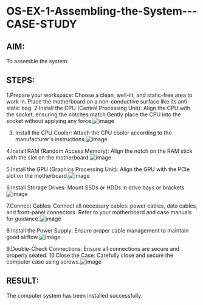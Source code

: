 # OS-EX-1-Assembling-the-System---CASE-STUDY

## AIM:
To assemble the system.
## STEPS:
1.Prepare your workspace:
Choose a clean, well-lit, and static-free area to work in.
Place the motherboard on a non-conductive
surface like its anti-static bag.
2.Install the CPU (Central Processing Unit):
Align the CPU with the socket, ensuring the
notches match.Gently place the CPU into the 
socket without applying any force.![image](https://github.com/Reebak04/OS-EX-1-Assembling-the-System---CASE-STUDY/assets/118364993/a4c51c04-7a28-4817-aa2a-15e2b3679e52)

3. Install the CPU Cooler:
 Attach the CPU cooler according to the
manufacturer's instructions.![image](https://github.com/Reebak04/OS-EX-1-Assembling-the-System---CASE-STUDY/assets/118364993/cd776f14-6715-4f0a-85fd-20e22258fb64)

4.Install RAM (Random Access Memory):
Align the notch on the RAM stick
with the slot on the motherboard.![image](https://github.com/Reebak04/OS-EX-1-Assembling-the-System---CASE-STUDY/assets/118364993/b5e28a75-18ae-4574-8ca6-b073c7c0d1b6)

5.Install the GPU (Graphics Processing Unit):
Align the GPU with the PCIe slot
on the motherboard.![image](https://github.com/Reebak04/OS-EX-1-Assembling-the-System---CASE-STUDY/assets/118364993/2c0a15d4-d781-4961-a8bd-8d6ddcec0cf8)

6.Install Storage Drives:
Mount SSDs or HDDs in drive 
bays or brackets![image](https://github.com/Reebak04/OS-EX-1-Assembling-the-System---CASE-STUDY/assets/118364993/27fb2d4b-3dec-4765-9d5c-b7139534b0fd)

7.Connect Cables:
Connect all necessary cables: power cables,
data cables, and front-panel connectors.
Refer to your motherboard and case manuals
for guidance.![image](https://github.com/Reebak04/OS-EX-1-Assembling-the-System---CASE-STUDY/assets/118364993/8d9601cb-e1fe-40d5-adc5-e3e00c497162)

8.Install the Power Supply:
Ensure proper cable management 
to maintain good airflow.![image](https://github.com/Reebak04/OS-EX-1-Assembling-the-System---CASE-STUDY/assets/118364993/78d65ce0-482b-423b-a633-66e79a6075c8)

9.Double-Check Connections:
Ensure all connections are secure and properly seated.
10.Close the Case:
Carefully close and secure the computer case using screws.![image](https://github.com/Reebak04/OS-EX-1-Assembling-the-System---CASE-STUDY/assets/118364993/f25e414d-725c-4e08-9829-107b07cba113)

## RESULT:
The computer system has been installed successfully.
